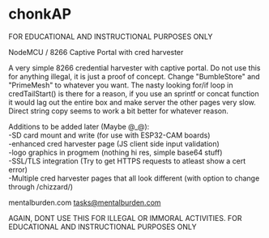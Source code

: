 # chonkAP

FOR EDUCATIONAL AND INSTRUCTIONAL PURPOSES ONLY

NodeMCU / 8266 Captive Portal with cred harvester

A very simple 8266 credential harvester with captive portal. Do not use this for anything illegal, it is just a proof of concept.
Change "BumbleStore" and "PrimeMesh" to whatever you want. The nasty looking for/if loop in credTailStart() is there for a reason, if you use an sprintf or concat function it would lag out the entire box and make server the other pages very slow. Direct string copy seems to work a bit better for whatever reason.

Additions to be added later (Maybe @_@): <BR>
-SD card mount and write (for use with ESP32-CAM boards) <BR>
-enhanced cred harvester page (JS client side input validation) <BR>
-logo graphics in progmem (nothing hi res, simple base64 stuff) <BR>
-SSL/TLS integration (Try to get HTTPS requests to atleast show a cert error) <BR>
-Multiple cred harvester pages that all look different (with option to change through /chizzard/) <BR>
  
  mentalburden.com
  tasks@mentalburden.com
  
  AGAIN, DONT USE THIS FOR ILLEGAL OR IMMORAL ACTIVITIES.
  FOR EDUCATIONAL AND INSTRUCTIONAL PURPOSES ONLY
